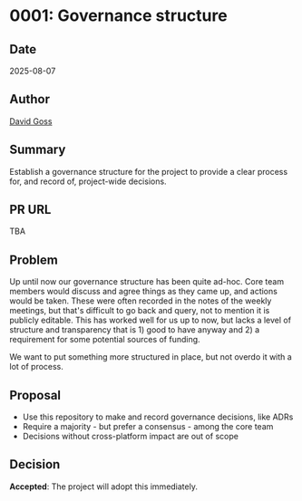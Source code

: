 # 0001: Governance structure

## Date

2025-08-07

## Author

[David Goss](https://github.com/davidjgoss)

## Summary

Establish a governance structure for the project to provide a clear process for, and record of, project-wide decisions.

## PR URL

TBA

## Problem

Up until now our governance structure has been quite ad-hoc. Core team members would discuss and agree things as they came up, and actions would be taken. These were often recorded in the notes of the weekly meetings, but that's difficult to go back and query, not to mention it is publicly editable. This has worked well for us up to now, but lacks a level of structure and transparency that is 1) good to have anyway and 2) a requirement for some potential sources of funding.

We want to put something more structured in place, but not overdo it with a lot of process.

## Proposal

- Use this repository to make and record governance decisions, like ADRs
- Require a majority - but prefer a consensus - among the core team
- Decisions without cross-platform impact are out of scope

## Decision

**Accepted**: The project will adopt this immediately.
